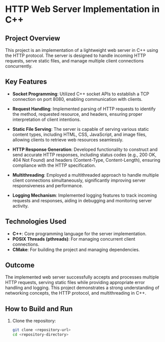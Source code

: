 # HTTP Web Server Implementation in C++

## Project Overview
This project is an implementation of a lightweight web server in C++ using the HTTP protocol. The server is designed to handle incoming HTTP requests, serve static files, and manage multiple client connections concurrently.

## Key Features

- **Socket Programming**: Utilized C++ socket APIs to establish a TCP connection on port 8080, enabling communication with clients.

- **Request Handling**: Implemented parsing of HTTP requests to identify the method, requested resource, and headers, ensuring proper interpretation of client intentions.

- **Static File Serving**: The server is capable of serving various static content types, including HTML, CSS, JavaScript, and image files, allowing clients to retrieve web resources seamlessly.

- **HTTP Response Generation**: Developed functionality to construct and send accurate HTTP responses, including status codes (e.g., 200 OK, 404 Not Found) and headers (Content-Type, Content-Length), ensuring compliance with the HTTP specification.

- **Multithreading**: Employed a multithreaded approach to handle multiple client connections simultaneously, significantly improving server responsiveness and performance.

- **Logging Mechanism**: Implemented logging features to track incoming requests and responses, aiding in debugging and monitoring server activity.

## Technologies Used

- **C++**: Core programming language for the server implementation.
- **POSIX Threads (pthreads)**: For managing concurrent client connections.
- **CMake**: For building the project and managing dependencies.

## Outcome
The implemented web server successfully accepts and processes multiple HTTP requests, serving static files while providing appropriate error handling and logging. This project demonstrates a strong understanding of networking concepts, the HTTP protocol, and multithreading in C++.

## How to Build and Run

1. Clone the repository:
   ```bash
   git clone <repository-url>
   cd <repository-directory>
